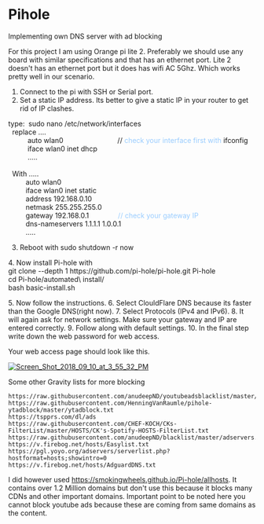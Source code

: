 # Pihole
Implementing own DNS server with ad blocking 


For this project I am using Orange pi lite 2. Preferably we should use any board with similar specifications and that has an ethernet port.
Lite 2 doesn't has an ethernet port but it does has wifi AC 5Ghz. Which works pretty well in our scenario. 

1. Connect to the pi with SSH or Serial port.
2. Set a static IP address. Its better to give a static IP in your router to get rid of IP clashes.
  
 <div>type: &nbsp;sudo nano /etc/network/interfaces</div>
<div>&nbsp; replace ....</div>
<div>&nbsp; &nbsp; &nbsp; &nbsp; &nbsp; auto wlan0 &nbsp; &nbsp; &nbsp; &nbsp; &nbsp; &nbsp; &nbsp; &nbsp; &nbsp; &nbsp; &nbsp; &nbsp; &nbsp; &nbsp;// <span style="color: #99ccff;">check your interface first with </span>ifconfig</div>
<div>&nbsp; &nbsp; &nbsp; &nbsp; &nbsp; iface wlan0 inet dhcp</div>
<div>&nbsp; &nbsp; &nbsp; &nbsp; &nbsp; .....</div>
<div>&nbsp;</div>
<div>&nbsp; With .....</div>
<div>&nbsp; &nbsp; &nbsp; &nbsp; &nbsp;auto wlan0</div>
<div>&nbsp; &nbsp; &nbsp; &nbsp; &nbsp;iface wlan0 inet static</div>
<div>&nbsp; &nbsp; &nbsp; &nbsp; &nbsp;address 192.168.0.10</div>
<div>&nbsp; &nbsp; &nbsp; &nbsp; &nbsp;netmask 255.255.255.0</div>
<div>&nbsp; &nbsp; &nbsp; &nbsp; &nbsp;gateway 192.168.0.1 &nbsp; &nbsp; &nbsp; &nbsp; &nbsp; &nbsp; &nbsp; <span style="color: #99ccff;">// check your gateway IP</span></div>
<div>&nbsp; &nbsp; &nbsp; &nbsp; &nbsp;dns-nameservers 1.1.1.1 1.0.0.1</div>
<div>&nbsp; &nbsp; &nbsp; &nbsp; &nbsp;.....</div>
       
3. Reboot with sudo shutdown -r now
<p>4. Now install Pi-hole with <br />git clone --depth 1 https://github.com/pi-hole/pi-hole.git Pi-hole<br />cd Pi-hole/automated\ install/<br />bash basic-install.sh</p>
5. Now follow the instructions.
6. Select ClouldFlare DNS because its faster than the Google DNS(right now).
7. Select Protocols (IPv4 and IPv6).
8. It will again ask for network settings. Make sure your gateway and IP are entered correctly.
9. Follow along with default settings. 
10. In the final step write down the web password for web access.

Your web access page should look like this.

<a href="https://ibb.co/jj8xUp"><img src="https://preview.ibb.co/iagHUp/Screen_Shot_2018_09_10_at_3_55_32_PM.png" alt="Screen_Shot_2018_09_10_at_3_55_32_PM" border="0"></a>





Some other Gravity lists for more blocking 

	https://raw.githubusercontent.com/anudeepND/youtubeadsblacklist/master/hosts.txt	
	https://raw.githubusercontent.com/HenningVanRaumle/pihole-ytadblock/master/ytadblock.txt	
	https://tspprs.com/dl/ads	
	https://raw.githubusercontent.com/CHEF-KOCH/CKs-FilterList/master/HOSTS/CK's-Spotify-HOSTS-FilterList.txt	
	https://raw.githubusercontent.com/anudeepND/blacklist/master/adservers.txt	
	https://v.firebog.net/hosts/Easylist.txt	
	https://pgl.yoyo.org/adservers/serverlist.php?hostformat=hosts;showintro=0	
	https://v.firebog.net/hosts/AdguardDNS.txt
  
  
  
I did however used https://smokingwheels.github.io/Pi-hole/allhosts. It contains over 1.2 Million domains but don't use this because it blocks many CDNs and other important domains. Important point to be noted here you cannot block youtube ads because these are coming from same domains as the content.
  

